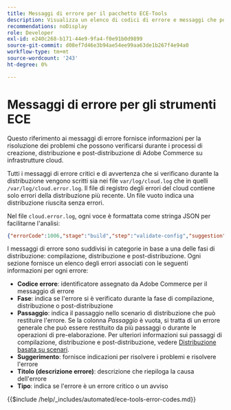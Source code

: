 ```yaml
---
title: Messaggi di errore per il pacchetto ECE-Tools
description: Visualizza un elenco di codici di errore e messaggi che possono verificarsi durante i processi di creazione, distribuzione e post-distribuzione dell’infrastruttura cloud di Adobe Commerce.
recommendations: noDisplay
role: Developer
exl-id: e240c268-b171-44e9-9fa4-f0e91b0d9899
source-git-commit: d08ef7d46e3b94ae54ee99aa63de1b267f4e94a0
workflow-type: tm+mt
source-wordcount: '243'
ht-degree: 0%

---
```


# Messaggi di errore per gli strumenti ECE

Questo riferimento ai messaggi di errore fornisce informazioni per la risoluzione dei problemi che possono verificarsi durante i processi di creazione, distribuzione e post-distribuzione di Adobe Commerce su infrastrutture cloud.

Tutti i messaggi di errore critici e di avvertenza che si verificano durante la distribuzione vengono scritti sia nei file `var/log/cloud.log` che in quelli `/var/log/cloud.error.log`. Il file di registro degli errori del cloud contiene solo errori della distribuzione più recente. Un file vuoto indica una distribuzione riuscita senza errori.

Nel file `cloud.error.log`, ogni voce è formattata come stringa JSON per facilitarne l&#39;analisi:

```json
{"errorCode":1006,"stage":"build","step":"validate-config","suggestion":"No stores/website/locales found in config.php\n  To speed up the deploy process do the following:\n  1. Using SSH, log in to your Magento Cloud account\n  2. Run \"php ./vendor/bin/ece-tools config:dump\"\n  3. Using SCP, copy the app/etc/config.php file to your local repository\n  4. Add, commit, and push your changes to the app/etc/config.php file","title":"The configured state is not ideal","type":"warning"}
```

I messaggi di errore sono suddivisi in categorie in base a una delle fasi di distribuzione: compilazione, distribuzione e post-distribuzione. Ogni sezione fornisce un elenco degli errori associati con le seguenti informazioni per ogni errore:

- **Codice errore**: identificatore assegnato da Adobe Commerce per il messaggio di errore
- **Fase**: indica se l&#39;errore si è verificato durante la fase di compilazione, distribuzione o post-distribuzione
- **Passaggio**: indica il passaggio nello scenario di distribuzione che può restituire l&#39;errore. Se la colonna _Passaggio_ è vuota, si tratta di un errore generale che può essere restituito da più passaggi o durante le operazioni di pre-elaborazione. Per ulteriori informazioni sui passaggi di compilazione, distribuzione e post-distribuzione, vedere [Distribuzione basata su scenari](../deploy/scenario-based.md).
- **Suggerimento**: fornisce indicazioni per risolvere i problemi e risolvere l&#39;errore
- **Titolo (descrizione errore)**: descrizione che riepiloga la causa dell&#39;errore
- **Tipo**: indica se l&#39;errore è un errore critico o un avviso

{{$include /help/_includes/automated/ece-tools-error-codes.md}}

<!-- Last updated from includes: 2025-05-28 21:01:41 -->
